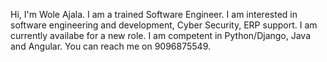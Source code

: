  Hi, I'm Wole Ajala. I am a trained Software Engineer. I am interested in software engineering and development, Cyber Security, ERP support. I am currently availabe for a new role. 
 I am competent in Python/Django, Java and Angular. You can reach me on 9096875549.
